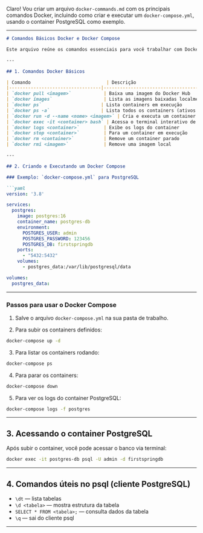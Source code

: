 Claro! Vou criar um arquivo `docker-commands.md` com os principais comandos Docker, incluindo como criar e executar um `docker-compose.yml`, usando o container PostgreSQL como exemplo.

---

````markdown
# Comandos Básicos Docker e Docker Compose

Este arquivo reúne os comandos essenciais para você trabalhar com Docker e Docker Compose, usando um container PostgreSQL como exemplo.

---

## 1. Comandos Docker Básicos

| Comando                            | Descrição                                       |
|----------------------------------|------------------------------------------------|
| `docker pull <imagem>`            | Baixa uma imagem do Docker Hub                   |
| `docker images`                   | Lista as imagens baixadas localmente             |
| `docker ps`                      | Lista containers em execução                      |
| `docker ps -a`                   | Lista todos os containers (ativos e parados)     |
| `docker run -d --name <nome> <imagem>` | Cria e executa um container em background    |
| `docker exec -it <container> bash` | Acessa o terminal interativo de um container    |
| `docker logs <container>`         | Exibe os logs do container                        |
| `docker stop <container>`         | Para um container em execução                      |
| `docker rm <container>`           | Remove um container parado                         |
| `docker rmi <imagem>`             | Remove uma imagem local                            |

---

## 2. Criando e Executando um Docker Compose

### Exemplo: `docker-compose.yml` para PostgreSQL

```yaml
version: '3.8'

services:
  postgres:
    image: postgres:16
    container_name: postgres-db
    environment:
      POSTGRES_USER: admin
      POSTGRES_PASSWORD: 123456
      POSTGRES_DB: firstspringdb
    ports:
      - "5432:5432"
    volumes:
      - postgres_data:/var/lib/postgresql/data

volumes:
  postgres_data:
````

---

### Passos para usar o Docker Compose

1. Salve o arquivo `docker-compose.yml` na sua pasta de trabalho.

2. Para subir os containers definidos:

```bash
docker-compose up -d
```

3. Para listar os containers rodando:

```bash
docker-compose ps
```

4. Para parar os containers:

```bash
docker-compose down
```

5. Para ver os logs do container PostgreSQL:

```bash
docker-compose logs -f postgres
```

---

## 3. Acessando o container PostgreSQL

Após subir o container, você pode acessar o banco via terminal:

```bash
docker exec -it postgres-db psql -U admin -d firstspringdb
```

---

## 4. Comandos úteis no psql (cliente PostgreSQL)

* `\dt` — lista tabelas
* `\d <tabela>` — mostra estrutura da tabela
* `SELECT * FROM <tabela>;` — consulta dados da tabela
* `\q` — sai do cliente psql

---
